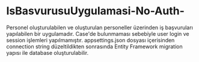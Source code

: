 ﻿# IsBasvurusuUygulamasi-No-Auth-
Personel oluşturulabilen ve oluşturulan personeller üzerinden iş başvuruları yapılabilen bir uygulamadır. Case'de bulunmaması sebebiyle user login ve session işlemleri yapılmamıştır.
appsettings.json dosyası içerisinden connection string düzeltildikten sonrasında Entity Framework migration yapısı ile database oluşturulabilir.
